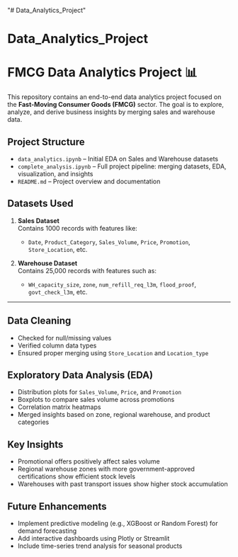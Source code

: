 "# Data_Analytics_Project" 
# Data_Analytics_Project
# FMCG Data Analytics Project 📊

This repository contains an end-to-end data analytics project focused on the **Fast-Moving Consumer Goods (FMCG)** sector. The goal is to explore, analyze, and derive business insights by merging sales and warehouse data.

## Project Structure

- `data_analytics.ipynb` – Initial EDA on Sales and Warehouse datasets
- `complete_analysis.ipynb` – Full project pipeline: merging datasets, EDA, visualization, and insights
- `README.md` – Project overview and documentation


##  Datasets Used

1. **Sales Dataset**  
   Contains 1000 records with features like:
   - `Date`, `Product_Category`, `Sales_Volume`, `Price`, `Promotion`, `Store_Location`, etc.

2. **Warehouse Dataset**  
   Contains 25,000 records with features such as:
   - `WH_capacity_size`, `zone`, `num_refill_req_l3m`, `flood_proof`, `govt_check_l3m`, etc.

---

##  Data Cleaning

- Checked for null/missing values
- Verified column data types
- Ensured proper merging using `Store_Location` and `Location_type`


##  Exploratory Data Analysis (EDA)

- Distribution plots for `Sales_Volume`, `Price`, and `Promotion`
- Boxplots to compare sales volume across promotions
- Correlation matrix heatmaps
- Merged insights based on zone, regional warehouse, and product categories


##  Key Insights

- Promotional offers positively affect sales volume
- Regional warehouse zones with more government-approved certifications show efficient stock levels
- Warehouses with past transport issues show higher stock accumulation


##  Future Enhancements

- Implement predictive modeling (e.g., XGBoost or Random Forest) for demand forecasting
- Add interactive dashboards using Plotly or Streamlit
- Include time-series trend analysis for seasonal products


